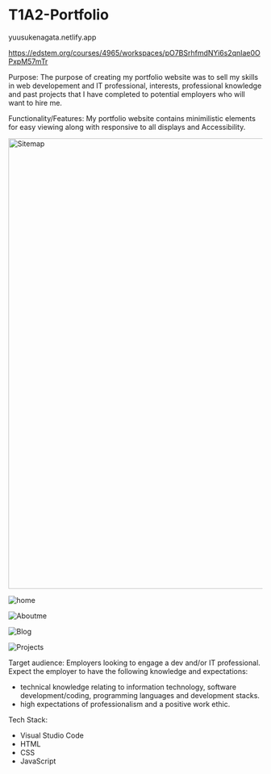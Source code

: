 # T1A2-Portfolio

yuusukenagata.netlify.app

https://edstem.org/courses/4965/workspaces/pO7BSrhfmdNYi6s2qnIae0OPxpM57mTr

Purpose:
The purpose of creating my portfolio website was to sell my skills in web developement and IT professional,
interests, professional knowledge and past projects that I have completed to potential employers who will want to hire me.

Functionality/Features:
My portfolio website contains minimilistic elements for easy viewing along with responsive to all displays and 
Accessibility. 

<img width="893" alt="Sitemap" src="https://user-images.githubusercontent.com/63145473/111066400-8ad03480-850a-11eb-9af3-533f689a5117.png">

![home](https://user-images.githubusercontent.com/63145473/111066538-5741da00-850b-11eb-8d9b-1d71328ecbf9.png)

![Aboutme](https://user-images.githubusercontent.com/63145473/111066556-6032ab80-850b-11eb-976f-255744723bf0.png)

![Blog](https://user-images.githubusercontent.com/63145473/111066569-67f25000-850b-11eb-9804-2d9bd5aa6ab6.png)

![Projects](https://user-images.githubusercontent.com/63145473/111066559-61fc6f00-850b-11eb-8330-be860a4c3aeb.png)

Target audience:
Employers looking to engage a dev and/or IT professional. Expect the employer to have the following knowledge and expectations:
- technical knowledge relating to information technology, software development/coding, programming languages and development stacks.
- high expectations of professionalism and a positive work ethic.

Tech Stack:
- Visual Studio Code
- HTML
- CSS
- JavaScript




